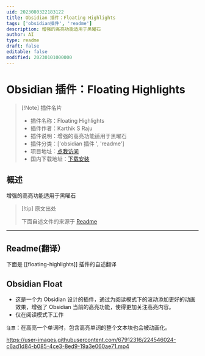 ```yaml
---
uid: 2023080322183122
title: Obsidian 插件：Floating Highlights
tags: ['obsidian插件', 'readme']
description: 增强的高亮功能适用于黑曜石
author: AI
type: readme
draft: false
editable: false
modified: 20230101000000
---
```


# Obsidian 插件：Floating Highlights

> [!Note] 插件名片
> - 插件名称：Floating Highlights
> - 插件作者：Karthik S Raju
> - 插件说明：增强的高亮功能适用于黑曜石
> - 插件分类：['obsidian 插件 ', 'readme']
> - 项目地址：[点我访问](https://github.com/KarthikRaju391/obsidian-float)
> - 国内下载地址：[下载安装](https://pkmer.cn/products/plugin/pluginMarket/?floating-highlights)

## 概述

增强的高亮功能适用于黑曜石

> [!tip] 原文出处
>
>下面自述文件的来源于 [Readme](https://ghproxy.net/https://raw.githubusercontent.com/KarthikRaju391/obsidian-float/main/README.md)
>

---

## Readme(翻译）

下面是 [[floating-highlights]] 插件的自述翻译

## Obsidian Float

- 这是一个为 Obsidian 设计的插件，通过为阅读模式下的滚动添加更好的动画效果，增强了 Obsidian 当前的高亮功能，使得更加关注高亮内容。
- 仅在阅读模式下工作

`注意`：在高亮一个单词时，包含高亮单词的整个文本块也会被动画化。

<https://user-images.githubusercontent.com/67912316/224546024-c6ad1d84-b085-4ce3-8ed9-19a3e060ae71.mp4>
